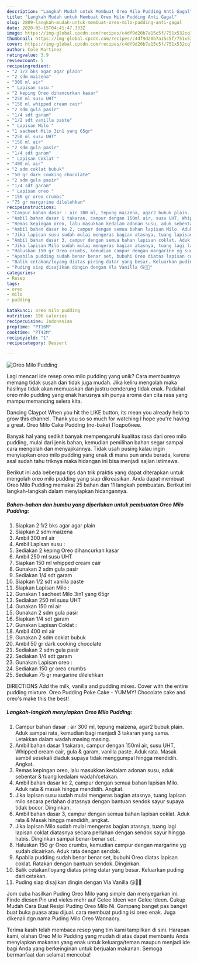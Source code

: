 ```yaml
---
description: "Langkah Mudah untuk Membuat Oreo Milo Pudding Anti Gagal"
title: "Langkah Mudah untuk Membuat Oreo Milo Pudding Anti Gagal"
slug: 2809-langkah-mudah-untuk-membuat-oreo-milo-pudding-anti-gagal
date: 2020-05-15T04:41:47.333Z
image: https://img-global.cpcdn.com/recipes/c4df9d20b7a15c5f/751x532cq70/oreo-milo-pudding-foto-resep-utama.jpg
thumbnail: https://img-global.cpcdn.com/recipes/c4df9d20b7a15c5f/751x532cq70/oreo-milo-pudding-foto-resep-utama.jpg
cover: https://img-global.cpcdn.com/recipes/c4df9d20b7a15c5f/751x532cq70/oreo-milo-pudding-foto-resep-utama.jpg
author: Cole Martinez
ratingvalue: 3.9
reviewcount: 5
recipeingredient:
- "2 1/2 bks agar agar plain"
- "2 sdm maizena"
- "300 ml air"
- " Lapisan susu "
- "2 keping Oreo dihancurkan kasar"
- "250 ml susu UHT"
- "150 ml whipped cream cair"
- "2 sdm gula pasir"
- "1/4 sdt garam"
- "1/2 sdt vanilla paste"
- " Lapisan Milo "
- "1 sacheet Milo 3in1 yang 65gr"
- "250 ml susu UHT"
- "150 ml air"
- "2 sdm gula pasir"
- "1/4 sdt garam"
- " Lapisan Coklat "
- "400 ml air"
- "2 sdm coklat bubuk"
- "50 gr dark cooking chocolate"
- "2 sdm gula pasir"
- "1/4 sdt garam"
- " Lapisan oreo "
- "150 gr oreo crumbs"
- "75 gr margarine dilelehkan"
recipeinstructions:
- "Campur bahan dasar : air 300 ml, tepung maizena, agar2 bubuk plain. Aduk sampai rata, kemudian bagi menjadi 3 takaran yang sama. Letakkan dalam wadah masing masing."
- "Ambil bahan dasar 1 takaran, campur dengan 150ml air, susu UHT, Whipped cream cair, gula &amp; garam, vanilla paste. Aduk rata. Masak sambil sesekali diaduk supaya tidak menggumpal hingga mendidih. Angkat."
- "Remas kepingan oreo, lalu masukkan kedalam adonan susu, aduk sebentar &amp; tuang kedalam wadah/cetakan."
- "Ambil bahan dasar ke 2, campur dengan semua bahan lapisan Milo. Aduk rata &amp; masak hingga mendidih. Angkat."
- "Jika lapisan susu sudah mulai mengeras bagian atasnya, tuang lapisan milo secara perlahan diatasnya dengan bantuan sendok sayur supaya tidak bocor. Dinginkan."
- "Ambil bahan dasar 3, campur dengan semua bahan lapisan coklat. Aduk rata &amp; Masak hingga mendidih, angkat."
- "Jika lapisan Milo sudah mulai mengeras bagian atasnya, tuang lagi lapisan coklat diatasnya secara perlahan dengan sendok sayur hingga habis. Dinginkan sampai benar-benar set."
- "Haluskan 150 gr Oreo crumbs, kemudian campur dengan margarine yg sudah dicairkan. Aduk rata dengan sendok."
- "Apabila pudding sudah benar benar set, bubuhi Oreo diatas lapisan coklat. Ratakan dengan bantuan sendok. Dinginkan."
- "Balik cetakan/loyang diatas piring datar yang besar. Keluarkan puding dari cetakan."
- "Puding siap disajikan dingin dengan Vla Vanilla 😘👍🏻"
categories:
- Resep
tags:
- oreo
- milo
- pudding

katakunci: oreo milo pudding 
nutrition: 196 calories
recipecuisine: Indonesian
preptime: "PT16M"
cooktime: "PT42M"
recipeyield: "1"
recipecategory: Dessert

---
```



![Oreo Milo Pudding](https://img-global.cpcdn.com/recipes/c4df9d20b7a15c5f/751x532cq70/oreo-milo-pudding-foto-resep-utama.jpg)

Lagi mencari ide resep oreo milo pudding yang unik? Cara membuatnya memang tidak susah dan tidak juga mudah. Jika keliru mengolah maka hasilnya tidak akan memuaskan dan justru cenderung tidak enak. Padahal oreo milo pudding yang enak harusnya sih punya aroma dan cita rasa yang mampu memancing selera kita.

Dancing Claypot When you hit the LIKE button, its mean you already help to grow this channel. Thank you so so much for watching I hope you&#39;re having a great. Oreo Milo Cake Pudding (no-bake) Подробнее.

Banyak hal yang sedikit banyak mempengaruhi kualitas rasa dari oreo milo pudding, mulai dari jenis bahan, kemudian pemilihan bahan segar sampai cara mengolah dan menyajikannya. Tidak usah pusing kalau ingin menyiapkan oreo milo pudding yang enak di mana pun anda berada, karena asal sudah tahu triknya maka hidangan ini bisa menjadi sajian istimewa.


Berikut ini ada beberapa tips dan trik praktis yang dapat diterapkan untuk mengolah oreo milo pudding yang siap dikreasikan. Anda dapat membuat Oreo Milo Pudding memakai 25 bahan dan 11 langkah pembuatan. Berikut ini langkah-langkah dalam menyiapkan hidangannya.

<!--inarticleads1-->

##### Bahan-bahan dan bumbu yang diperlukan untuk pembuatan Oreo Milo Pudding:

1. Siapkan 2 1/2 bks agar agar plain
1. Siapkan 2 sdm maizena
1. Ambil 300 ml air
1. Ambil  Lapisan susu :
1. Sediakan 2 keping Oreo dihancurkan kasar
1. Ambil 250 ml susu UHT
1. Siapkan 150 ml whipped cream cair
1. Gunakan 2 sdm gula pasir
1. Sediakan 1/4 sdt garam
1. Siapkan 1/2 sdt vanilla paste
1. Siapkan  Lapisan Milo :
1. Gunakan 1 sacheet Milo 3in1 yang 65gr
1. Sediakan 250 ml susu UHT
1. Gunakan 150 ml air
1. Gunakan 2 sdm gula pasir
1. Siapkan 1/4 sdt garam
1. Gunakan  Lapisan Coklat :
1. Ambil 400 ml air
1. Gunakan 2 sdm coklat bubuk
1. Ambil 50 gr dark cooking chocolate
1. Sediakan 2 sdm gula pasir
1. Sediakan 1/4 sdt garam
1. Gunakan  Lapisan oreo :
1. Sediakan 150 gr oreo crumbs
1. Sediakan 75 gr margarine dilelehkan


DIRECTIONS Add the milk, vanilla and pudding mixes. Cover with the entire pudding mixture. Oreo Pudding Poke Cake - YUMMY! Chocolate cake and oreo&#39;s make this the best! 

<!--inarticleads2-->

##### Langkah-langkah menyiapkan Oreo Milo Pudding:

1. Campur bahan dasar : air 300 ml, tepung maizena, agar2 bubuk plain. Aduk sampai rata, kemudian bagi menjadi 3 takaran yang sama. Letakkan dalam wadah masing masing.
1. Ambil bahan dasar 1 takaran, campur dengan 150ml air, susu UHT, Whipped cream cair, gula &amp; garam, vanilla paste. Aduk rata. Masak sambil sesekali diaduk supaya tidak menggumpal hingga mendidih. Angkat.
1. Remas kepingan oreo, lalu masukkan kedalam adonan susu, aduk sebentar &amp; tuang kedalam wadah/cetakan.
1. Ambil bahan dasar ke 2, campur dengan semua bahan lapisan Milo. Aduk rata &amp; masak hingga mendidih. Angkat.
1. Jika lapisan susu sudah mulai mengeras bagian atasnya, tuang lapisan milo secara perlahan diatasnya dengan bantuan sendok sayur supaya tidak bocor. Dinginkan.
1. Ambil bahan dasar 3, campur dengan semua bahan lapisan coklat. Aduk rata &amp; Masak hingga mendidih, angkat.
1. Jika lapisan Milo sudah mulai mengeras bagian atasnya, tuang lagi lapisan coklat diatasnya secara perlahan dengan sendok sayur hingga habis. Dinginkan sampai benar-benar set.
1. Haluskan 150 gr Oreo crumbs, kemudian campur dengan margarine yg sudah dicairkan. Aduk rata dengan sendok.
1. Apabila pudding sudah benar benar set, bubuhi Oreo diatas lapisan coklat. Ratakan dengan bantuan sendok. Dinginkan.
1. Balik cetakan/loyang diatas piring datar yang besar. Keluarkan puding dari cetakan.
1. Puding siap disajikan dingin dengan Vla Vanilla 😘👍🏻


Jom cuba hasilkan Puding Oreo Milo yang simple dan menyegarkan ini. Finde diesen Pin und vieles mehr auf Gelee Ideen von Gelee Ideen. Cukup Mudah Cara Buat Resipi Puding Oreo Milo Ni. Gampang banget pas banget buat buka puasa atau dijual. cara membuat puding isi oreo enak. Juga dikenali dgn nama Puding Milo Oreo Wannacry. 

Terima kasih telah membaca resep yang tim kami tampilkan di sini. Harapan kami, olahan Oreo Milo Pudding yang mudah di atas dapat membantu Anda menyiapkan makanan yang enak untuk keluarga/teman maupun menjadi ide bagi Anda yang berkeinginan untuk berjualan makanan. Semoga bermanfaat dan selamat mencoba!
